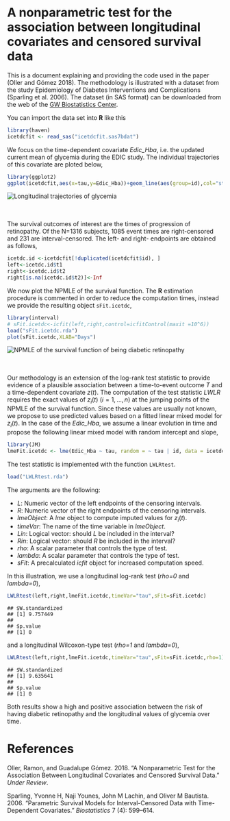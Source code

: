 A nonparametric test for the association between longitudinal covariates and censored survival data
================

This is a document explaining and providing the code used in the paper (Oller and Gómez 2018). The methodology is illustrated with a dataset from the study Epidemiology of Diabetes Interventions and Complications (Sparling et al. 2006). The dataset (in SAS format) can be downloaded from the web of the [GW Biostatistics Center](http://www.bsc.gwu.edu/bsc/webpage.php?no=6&rnd=729).

You can import the data set into **R** like this

``` r
library(haven)
icetdcfit <- read_sas("icetdcfit.sas7bdat")
```

We focus on the time-dependent covariate *Edic\_Hba*, i.e. the updated current mean of glycemia during the EDIC study. The individual trajectories of this covariate are ploted below,

``` r
library(ggplot2)
ggplot(icetdcfit,aes(x=tau,y=Edic_Hba))+geom_line(aes(group=id),col="steelblue")+xlab("\nDays")
```

![Longitudinal trajectories of glycemia](https://user-images.githubusercontent.com/45238159/50477753-f97a5380-09cd-11e9-84b9-e47fdcc26170.png)

<br><br>The survival outcomes of interest are the times of progression of retinopathy. Of the N=1316 subjects, 1085 event times are right-censored and 231 are interval-censored. The left- and right- endpoints are obtained as follows,

``` r
icetdc.id <-icetdcfit[!duplicated(icetdcfit$id), ]
left<-icetdc.id$t1
right<-icetdc.id$t2
right[is.na(icetdc.id$t2)]<-Inf
```

We now plot the NPMLE of the survival function. The **R** estimation procedure is commented in order to reduce the computation times, instead we provide the resulting object `sFit.icetdc`,

``` r
library(interval)
# sFit.icetdc<-icfit(left,right,control=icfitControl(maxit =10^6))
load("sFit.icetdc.rda")
plot(sFit.icetdc,XLAB="Days")
```

![NPMLE of the survival function of being diabetic retinopathy](LWLR_files/figure-markdown_github/unnamed-chunk-4-1.png)

<br><br>Our methodology is an extension of the log-rank test statistic to provide evidence of a plausible association between a time-to-event outcome *T* and a time-dependent covariate *z*(*t*). The computation of the test statistic *LWLR* requires the exact values of *z*<sub>*i*</sub>(*t*) (*i* = 1, …, *n*) at the jumping points of the NPMLE of the survival function. Since these values are usually not known, we propose to use predicted values based on a fitted linear mixed model for *z*<sub>*i*</sub>(*t*). In the case of the *Edic\_Hba*, we assume a linear evolution in time and propose the following linear mixed model with random intercept and slope,

``` r
library(JM)
lmeFit.icetdc <- lme(Edic_Hba ~ tau, random = ~ tau | id, data = icetdcfit)
```

The test statistic is implemented with the function `LWLRtest`.

``` r
load("LWLRtest.rda")
```

The arguments are the following:

-   *L*: Numeric vector of the left endpoints of the censoring intervals.
-   *R*: Numeric vector of the right endpoints of the censoring intervals.
-   *lmeObject*: A *lme* object to compute imputed values for *z*<sub>*i*</sub>(*t*).
-   *timeVar*: The name of the time variable in *lmeObject*.
-   *Lin*: Logical vector: should *L* be included in the interval?
-   *Rin*: Logical vector: should *R* be included in the interval?
-   *rho*: A scalar parameter that controls the type of test.
-   *lambda*: A scalar parameter that controls the type of test.
-   *sFit*: A precalculated *icfit* object for increased computation speed.

In this illustration, we use a longitudinal log-rank test (*rho=0* and *lambda=0*),

``` r
LWLRtest(left,right,lmeFit.icetdc,timeVar="tau",sFit=sFit.icetdc)
```

    ## $W.standardized
    ## [1] 9.757449
    ## 
    ## $p.value
    ## [1] 0

and a longitudinal Wilcoxon-type test (*rho=1* and *lambda=0*),

``` r
LWLRtest(left,right,lmeFit.icetdc,timeVar="tau",sFit=sFit.icetdc,rho=1)
```

    ## $W.standardized
    ## [1] 9.635641
    ## 
    ## $p.value
    ## [1] 0

Both results show a high and positive association between the risk of having diabetic retinopathy and the longitudinal values of glycemia over time.

References
==========

Oller, Ramon, and Guadalupe Gómez. 2018. “A Nonparametric Test for the Association Between Longitudinal Covariates and Censored Survival Data.” *Under Review*.

Sparling, Yvonne H, Naji Younes, John M Lachin, and Oliver M Bautista. 2006. “Parametric Survival Models for Interval-Censored Data with Time-Dependent Covariates.” *Biostatistics* 7 (4): 599–614.
